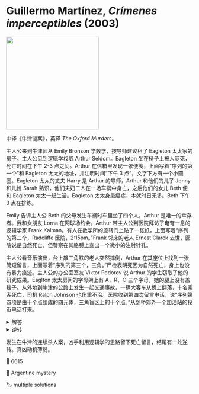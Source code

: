 # Guillermo Martínez, <i>Crímenes imperceptibles</i> (2003)

<img src=images/2003_cover.jpg width=250/>

中译《牛津谜案》，英译 <i>The Oxford Murders</i>。

主人公来到牛津师从 Emily Bronson 学数学，按导师建议租了 Eagleton 太太家的房子。主人公见到逻辑学权威 Arthur Seldom。Eagleton 坐在椅子上被人闷死，死亡时间在下午 2-3 点之间。Arthur 在信箱里发现一张便笺，上面写着“序列的第一个”和 Eagleton 太太的地址，并注明时间“下午 3 点”，文字下方有一个小圆圈。Eagleton 太太的丈夫 Harry 是 Arthur 的导师，Arthur 和他们的儿子 Jonny 和儿媳 Sarah 熟识，他们夫妇二人在一场车祸中身亡，之后他们的女儿 Beth 便和 Eagleton 太太一起生活。Eagleton 太太身患癌症，本就时日无多。Beth 下午 3 点在排练。

Emily 告诉主人公 Beth 的父母发生车祸时车里坐了四个人，Arthur 是唯一的幸存者。我和女朋友 Lorna 在网球场约会。Arthur 带主人公到医院拜访了奄奄一息的逻辑学家 Frank Kalman。有人在数学所的旋转门上贴了一张纸，上面写着“序列的第二个，Radcliffe 医院，2:15pm。”Frank 邻床的老人 Ernest Clarck 去世，医院说是自然死亡，但警察在其胳膊上查出一个微小的注射针孔。

主人公看音乐演出，台上敲三角铁的老人突然摔倒，Arthur 在其座位上找到一张简短留言，上面写着“序列的第三个，三角。”尸检表明死因为自然死亡，身上也没有暴力痕迹。主人公的办公室室友 Viktor Podorov 说 Arthur 的学生窃取了他的研究成果。Eaglton 太太房间的字母架上有 A、R、O 三个字母，她的腿上没有盖毯子。从外地到牛津的公路上发生一起交通事故，一辆大客车从桥上翻落，十名乘客死亡，司机 Ralph Johnson 也伤重不治。医院收到第四次留言电话，说“序列第四项是由十个点组成的四元体，三角盲区上的十个点。”从剑桥郊外一个加油站的投币电话打来。

<details><summary>解答</summary>
Johnson 制造车祸，是为了让车上死亡的儿童替自己生病的女儿提供器官移植。他杀死 Ealgeton 是因为容易得手。Clarck 是自然死亡，他在其手臂上制造针孔伪造谋杀。
</details>

<details><summary>逆转</summary>
Beth 杀死 Eagleton 太太向 Arthur 求救，Arthur 其实是 Beth 的父亲。Arthur 编造留言为 Beth 伪造不在场证明，aro 是西班牙语的“圆”。Beth 与死者搏斗时鞋后跟把毯子扯破了，为了怕警方猜到凶手是女生，所以拿走了毯子。第二、三起死亡都是自然死亡。
</details>

发生在牛津的连续杀人案，凶手利用逻辑学的思路留下死亡留言，结尾有一处逆转。真凶动机薄弱。

:link: 6615

:file_folder: Argentine mystery

:label: multiple solutions